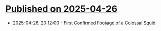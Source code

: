 # [Published on 2025-04-26](index.md)

* [2025-04-26, 20:12:00](https://soylentnews.org/article.pl?sid=25/04/25/0336217&from=rss) - [First Confirmed Footage of a Colossal Squid](https://soylentnews.org/article.pl?sid=25/04/25/0336217&from=rss)
